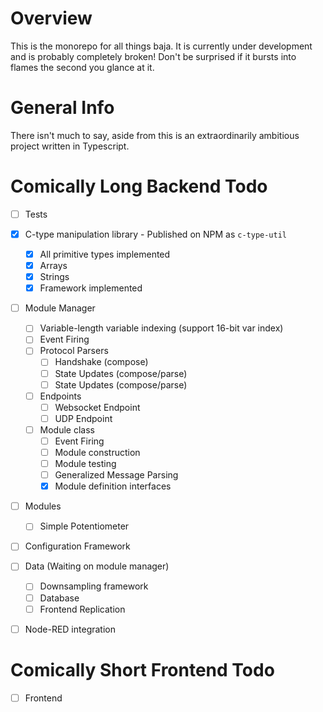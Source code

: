 # Overview
This is the monorepo for all things baja. It is currently under development and is probably completely broken! Don't be surprised if it bursts into flames the second you glance at it. 

# General Info
There isn't much to say, aside from this is an extraordinarily ambitious project written in Typescript. 

# Comically Long Backend Todo 
- [ ] Tests 
- [x] C-type manipulation library - Published on NPM as ``c-type-util``
    - [x] All primitive types implemented
    - [x] Arrays
    - [x] Strings
    - [x] Framework implemented

- [ ] Module Manager
    - [ ] Variable-length variable indexing (support 16-bit var index)
    - [ ] Event Firing
    - [ ] Protocol Parsers
        - [ ] Handshake (compose)
        - [ ] State Updates (compose/parse)
        - [ ] State Updates (compose/parse)
    - [ ] Endpoints
        - [ ] Websocket Endpoint
        - [ ] UDP Endpoint
    - [ ] Module class
        - [ ] Event Firing
        - [ ] Module construction
        - [ ] Module testing
        - [ ] Generalized Message Parsing
        - [x] Module definition interfaces
    
- [ ] Modules
    - [ ] Simple Potentiometer

- [ ] Configuration Framework

- [ ] Data (Waiting on module manager)
    - [ ] Downsampling framework
    - [ ] Database 
    - [ ] Frontend Replication
    
- [ ] Node-RED integration
  
# Comically Short Frontend Todo 
- [ ] Frontend

